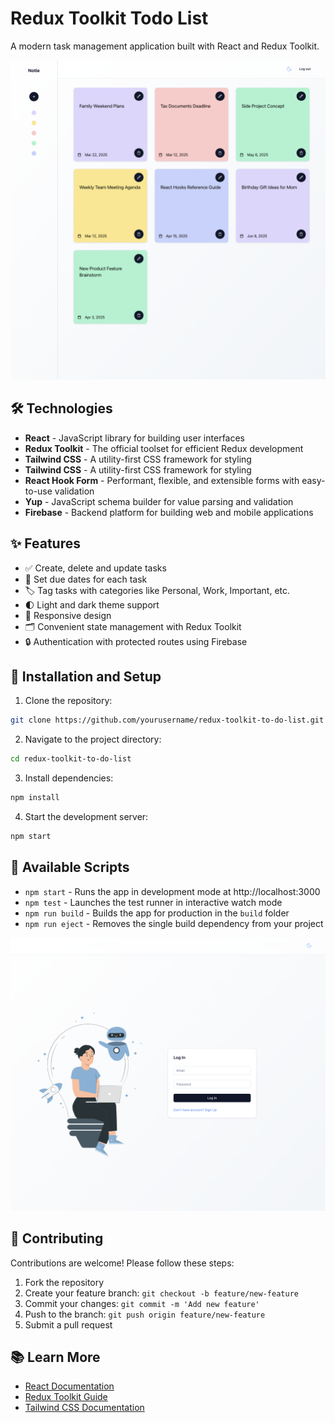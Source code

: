 # Redux Toolkit Todo List

A modern task management application built with React and Redux Toolkit.

![Todo App Screenshot](./public/screenshot.png)

## 🛠 Technologies

- **React** - JavaScript library for building user interfaces
- **Redux Toolkit** - The official toolset for efficient Redux development
- **Tailwind CSS** - A utility-first CSS framework for styling
- **Tailwind CSS** - A utility-first CSS framework for styling
- **React Hook Form** - Performant, flexible, and extensible forms with easy-to-use validation
- **Yup** - JavaScript schema builder for value parsing and validation
- **Firebase** - Backend platform for building web and mobile applications

## ✨ Features

- ✅ Create, delete and update tasks
- 📅 Set due dates for each task
- 🏷️ Tag tasks with categories like Personal, Work, Important, etc.
- 🌓 Light and dark theme support
- 📱 Responsive design
- 🗂 Convenient state management with Redux Toolkit
- 🔒 Authentication with protected routes using Firebase

## 🚀 Installation and Setup

1. Clone the repository:

```bash
git clone https://github.com/yourusername/redux-toolkit-to-do-list.git
```

2. Navigate to the project directory:

```bash
cd redux-toolkit-to-do-list
```

3. Install dependencies:

```bash
npm install
```

4. Start the development server:

```bash
npm start
```

## 🔧 Available Scripts

- `npm start` - Runs the app in development mode at http://localhost:3000
- `npm test` - Launches the test runner in interactive watch mode
- `npm run build` - Builds the app for production in the `build` folder
- `npm run eject` - Removes the single build dependency from your project

![Todo App Screenshot](./public/screenshot1.png)

## 🤝 Contributing

Contributions are welcome! Please follow these steps:

1. Fork the repository
2. Create your feature branch: `git checkout -b feature/new-feature`
3. Commit your changes: `git commit -m 'Add new feature'`
4. Push to the branch: `git push origin feature/new-feature`
5. Submit a pull request

## 📚 Learn More

- [React Documentation](https://reactjs.org/)
- [Redux Toolkit Guide](https://redux-toolkit.js.org/)
- [Tailwind CSS Documentation](https://tailwindcss.com/docs)
